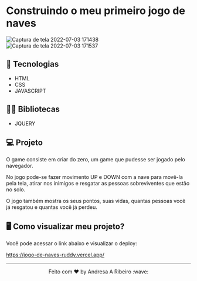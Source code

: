 # Construindo o meu primeiro jogo de naves


![Captura de tela 2022-07-03 171438](https://user-images.githubusercontent.com/94997593/177055878-fa93685e-bab9-4b1a-8d60-6f771a75bce9.jpg)
![Captura de tela 2022-07-03 171537](https://user-images.githubusercontent.com/94997593/177055885-994cfeb1-3930-4f55-b3ea-826696a79b4f.jpg)


## 🚀 Tecnologias
- HTML
- CSS
- JAVASCRIPT


## 👩‍💻 Bibliotecas
- JQUERY


## 💻 Projeto
O game consiste em criar do zero, um game que pudesse ser jogado pelo navegador. 

No jogo pode-se fazer movimento UP e DOWN com a nave para movê-la pela tela, atirar nos inimigos e resgatar as pessoas sobreviventes que estão no solo. 

O jogo também mostra os seus pontos, suas vidas, quantas pessoas você já resgatou e quantas você já perdeu.

## 🖥️ Como visualizar meu projeto?

Você pode acessar o link abaixo e visualizar o deploy:

https://jogo-de-naves-ruddy.vercel.app/

---

<p align="center">
  Feito com ♥ by Andresa A Ribeiro :wave:
</p>
